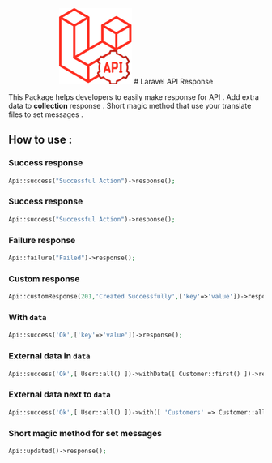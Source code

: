 <p align="center">
    <img src="https://raw.githubusercontent.com/faridfr/faridfr/master/200px-laravel-api-response.png" height="150" alt="Laravel API Response package" />
    # Laravel API Response 
</p>


This Package helps developers to easily make response for API . Add extra data to **collection** response . Short magic method that use your translate files to set messages .

## How to use :

### Success response
```php
Api::success("Successful Action")->response();
```

### Success response
```php
Api::success("Successful Action")->response();
```

### Failure response
```php
Api::failure("Failed")->response();
```

### Custom response
```php
Api::customResponse(201,'Created Successfully',['key'=>'value'])->response();
```

### With `data`
```php
Api::success('Ok',['key'=>'value'])->response();
```

### External data in `data`
```php
Api::success('Ok',[ User::all() ])->withData([ Customer::first() ])->response();
```

### External data next to `data`
```php
Api::success('Ok',[ User::all() ])->with([ 'Customers' => Customer::all() ])->response();
```

### Short magic method for set messages
```php
Api::updated()->response();
```